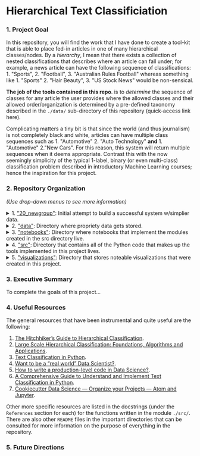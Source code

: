 # Hierarchical Text Classificiation
### 1. Project Goal
In this repository, you will find the work that I have done to create a tool-kit that is able to place fed-in articles in one of many hierarchical classes/nodes. By a *hierarchy*, I mean that there exists a collection of nested classifications that describes where an article can fall under; for example, a news article can have the following sequence of classifications: 1. "Sports", 2. "Football", 3. "Australian Rules Football" whereas something like 1. "Sports" 2. "Hair Beauty", 3. "US Stock News" would be non-sensical. 

**The job of the tools contained in this repo**. is to *determine* the sequence of classes for any article the user provides where the allowed classes and their allowed order/organization is determined by a pre-defined taxonomy described in the `./data/` sub-directory of this repository (quick-access link here). 

Complicating matters a tiny bit is that since the world (and thus journalism) is not completely black and white, articles can have multiple class sequences such as 1. "Automotive" 2. "Auto Technology" **and** 1. "Automotive" 2."New Cars". For this reason, this system will return multiple sequences when it deems appropriate. Contrast this with the now seemingly simplicity of the typical 1-label, binary (or even multi-class) classification problem described in introductory Machine Learning courses; hence the inspiration for this project.

### 2. Repository Organization
*(Use drop-down menus to see more information)*
<details>
<summary>1. <a href="https://github.com/gosebastian12/text_hierarchical_classification/tree/master/20_newsgroup">"20_newgroup"</a>: Initial attempt to build a successful system w/simplier data.</summary>
  <ol>
    <li><code>data/</code>: Directory where tools that were created to access and organize the data used for this simplier system live.</li>
      <ol>
        <li><code>raw_data/</code>: Directory where the data was ultimately stored.</li>
        <li><code>1_Load_in_data.ipynb</code>: Code that accessed and manipulated this simplier data.</li>
      </ol>
  </ol>
</details>

<details>
<summary>2. <a href="https://github.com/gosebastian12/text_hierarchical_classification/tree/master/data">"data"</a>: Directory where propriety data gets stored.</summary>
  <ol>
    <li><code>final/</code>: Directory where data that was obtained by cleaning and/or manipulating the raw data but will be used in the final stage of development gets stored.</li>
      <ol>
        <li><code>BOW_data</code>Directory where the numerical data that was obtained by applying a Bag-of-word (BOW) transformation to the raw data lives. This data will be used with the final models of this tool-kit.</li>
      </ol>
    <li><code>interim/</code>: Directory where data that was obtained by cleaning and/or manipulating the raw data but will not be used in the final stage of development gets stored.</li>
      <ol>
        <li><code>table_dataframes</code>: Directory where pickled Pandas DataFrames that contain the data obtained via the Hindsight database that was then organized, wrangled, and used to generate additional data gets stored.</li>
      </ol>
    <li><code>raw/</code>: Directory where the initially accessed data gets stored.</li>
      <ol>
        <li><code> annotations_tracking_Taxonomy.csv</code>: File that describes the classification taxonomy used in this project in a tabular form.</li>
        <li><code> iab_taxonomy-v2.json</code>: File that describes the classification taxonomy used in this project in a nested form.</li>
        <li><code> table_names.pkl</code>: Serialized file that contains all of the table names populated in the database that was used to access the raw data for this project. When loaded into Python, the returned object is a list.</li>
        <li>Here is where a detailed description of the taxonomy used in this project is given.</li>
      </ol>
  </ol>
</details>

<details>
<summary>3. <a href="https://github.com/gosebastian12/text_hierarchical_classification/tree/master/notebooks">"notebooks"</a>: Directory where notebooks that implement the modules created in the src directory live.</summary>
  <ol>
    <li><code>1_Taxonomy_Exploration.ipynb</code>: Jupyter Notebook that</li>
    <li><code>2_Accessing_Database.ipynb</code>: Jupyter Notebook that</li>
    <li><code>3_Data_Retrival.ipynb</code>: Jupyter Notebook that</li>
    <li><code>4_EDA.ipynb</code>: Jupyter Notebook that</li>
    <li><code>5_Model_Implementation.ipynb</code>: Jupyter Notebook that</li>
  </ol>
</details>

<details>
<summary>4. <a href="https://github.com/gosebastian12/text_hierarchical_classification/tree/master/src">"src"</a>: Directory that contains all of the Python code that makes up the tools implemented in this project lives.</summary>
  <ol>
    <li><code>data_scripts</code>: Sub-directory that stores all of the scripts dedicated to obtaining and manipulating data.</li>
      <ol>
        <li><code>cursor_conn_setup.py</code>: (**Not** tracked in repo. for security purposes) Python script that sets up the connection between this local script and the Hindsight AWS database.</li>
        <li><code>data_cleaning.py</code>: Python script that contains all of the functions written to clean up the text data to prepare it for a BOW transformation.</li>
        <li><code>database_compiler.py</code>: Python script that contains all of the functions written to both obtain data from the Hindsight AWS Database and then clean it.</li>
        <li><code>feature_engineering.py</code>: Python script that performs all of the numerical transformations to the prepared text data.</li>
      </ol>
    <li><code>model_scripts</code>: Sub-directory that stores all of the scripts dedicated to building the predictive models that make up this tool-kit.</li>
      <ol>
        <li><code>model_building.py</code>: Python script that contains the tools that build the several ML-models that comprise this project's toolkit.</li>
        <li><code>model_evaluation.py</code>: Python script that contains the tools that allow the user to evaluate the models that were created.</li>
        <li><code>predict.py</code>: Python script that allows the user to use all of the tools in this project to make predictions on new articles of interest.</li>
      </ol>
    <li><code>visualization_scripts</code>: Sub-directory that stores all of the scripts dedicated to creating the visualzations that summarize the results of this project.</li>
      <ol>
        <li><code>EDA.py</code>: Python script that contains the easy-to-use tools that allow the user to quickly render interesting visualizations that are relevent to this project.</li>
      </ol>
  </ol>
</details>

<details>
<summary>5. <a href="https://github.com/gosebastian12/text_hierarchical_classification/tree/master/visualizations">"visualizations"</a>: Directory that stores noteable visualizations that were created in this project.</summary>
  <ol>
    <li><code>dataset_distributions</code>: Sub-directory that contains all of the visualizations that show how the data contained in each class node is distributed.</li>
    <li><code>1_Simple_Hierarchy_Example.jpg</code>: Image that is used in the <a href="https://github.com/gosebastian12/text_hierarchical_classification/blob/master/notebooks/4_EDA.ipynb">4_EDA.ipynb</a> notebook for illustrative purposes.</li>
  </ol>
</details>

### 3. Executive Summary
To complete the goals of this project...

### 4. Useful Resources
The general resources that have been instrumental and quite useful are the following:
1. [The Hitchhiker’s Guide to Hierarchical Classification](https://towardsdatascience.com/https-medium-com-noa-weiss-the-hitchhikers-guide-to-hierarchical-classification-f8428ea1e076).
2. [Large Scale Hierarchical Classification: Foundations, Algorithms and Applications](https://cs.gmu.edu/~mlbio/presentation_SDM.pdf).
3. [Text Classification in Python](https://towardsdatascience.com/text-classification-in-python-dd95d264c802).
4. [Want to be a “real world” Data Scientist?](https://towardsdatascience.com/want-to-be-a-real-world-data-scientist-make-these-changes-to-your-portfolio-projects-e61d1139c018).
5. [How to write a production-level code in Data Science?](https://towardsdatascience.com/how-to-write-a-production-level-code-in-data-science-5d87bd75ced).
6. [A Comprehensive Guide to Understand and Implement Text Classification in Python](https://www.analyticsvidhya.com/blog/2018/04/a-comprehensive-guide-to-understand-and-implement-text-classification-in-python/).
7. [Cookiecutter Data Science — Organize your Projects — Atom and Jupyter](https://medium.com/@rrfd/cookiecutter-data-science-organize-your-projects-atom-and-jupyter-2be7862f487e).

Other more specific resources are listed in the docstrings (under the `References` section for each) for the functions written in the module `./src/`. There are also other `README` files in the important directories that can be consulted for more information on the purpose of everything in the repository.

### 5. Future Directions
